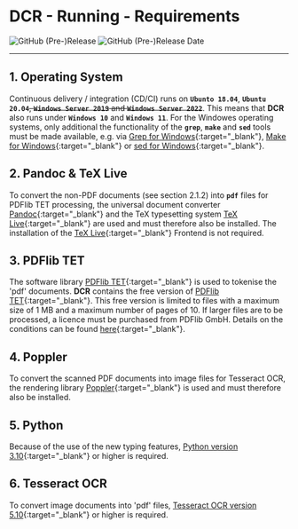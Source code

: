 # DCR - Running - Requirements

![GitHub (Pre-)Release](https://img.shields.io/github/v/release/KonnexionsGmbH/dcr?include_prereleases)
![GitHub (Pre-)Release Date](https://img.shields.io/github/release-date-pre/KonnexionsGmbh/dcr)

----

## 1. Operating System

Continuous delivery / integration (CD/CI) runs on **`Ubunto 18.04`**, **`Ubuntu 20.04`**~~, **`Windows Server 2019`** and **`Windows Server 2022`**~~.
This means that **DCR** also runs under **`Windows 10`** and **`Windows 11`**. 
For the Windowes operating systems, only additional the functionality of the **`grep`**, **`make`**  and **`sed`** tools must be made available, e.g. via [Grep for Windows](http://gnuwin32.sourceforge.net/packages/grep.htm){:target="_blank"}, [Make for Windows](http://gnuwin32.sourceforge.net/packages/make.htm){:target="_blank"} or [sed for Windows](http://gnuwin32.sourceforge.net/packages/sed.htm){:target="_blank"}.

## 2. Pandoc & TeX Live

To convert the non-PDF documents (see section 2.1.2) into **`pdf`** files for PDFlib TET processing, 
the universal document converter [Pandoc](https://pandoc.org){:target="_blank"} 
and the TeX typesetting system [TeX Live](https://www.tug.org/texlive){:target="_blank"} are used and must therefore also be installed.
The installation of the [TeX Live](https://www.tug.org/texlive){:target="_blank"} Frontend is not required.

## 3. PDFlib TET

The software library [PDFlib TET](https://www.pdflib.com/products/tet/){:target="_blank"} is used to tokenise the 'pdf' documents. 
**DCR** contains the free version of [PDFlib TET](https://www.pdflib.com/products/tet/){:target="_blank"}. 
This free version is limited to files with a maximum size of 1 MB and a maximum number of pages of 10. 
If larger files are to be processed, a licence must be purchased from PDFlib GmbH. 
Details on the conditions can be found [here](https://www.pdflib.com/buy/){:target="_blank"}.

## 4. Poppler

To convert the scanned PDF documents into image files for Tesseract OCR, the rendering library [Poppler](https://poppler.freedesktop.org){:target="_blank"} is used and must therefore also be installed.

## 5. Python

Because of the use of the new typing features, [Python version 3.10](https://docs.python.org/3/whatsnew/3.10.html){:target="_blank"} or higher is required.

## 6. Tesseract OCR

To convert image documents into 'pdf' files, [Tesseract OCR version 5.10](https://github.com/tesseract-ocr/tesseract){:target="_blank"} or higher is required.

